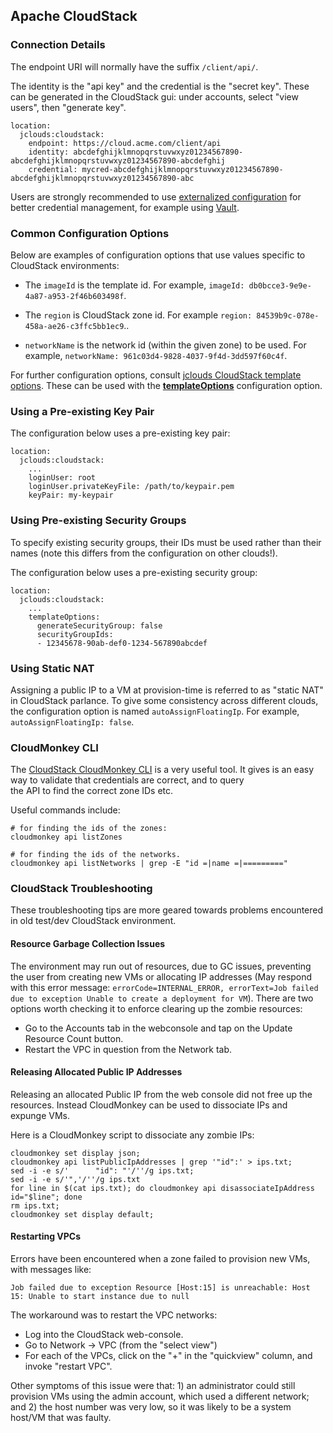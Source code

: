 ## Apache CloudStack

### Connection Details

The endpoint URI will normally have the suffix `/client/api/`.

The identity is the "api key" and the credential is the "secret key". These can be generated in 
the CloudStack gui: under accounts, select "view users", then "generate key".

    location:
      jclouds:cloudstack:
        endpoint: https://cloud.acme.com/client/api
        identity: abcdefghijklmnopqrstuvwxyz01234567890-abcdefghijklmnopqrstuvwxyz01234567890-abcdefghij
        credential: mycred-abcdefghijklmnopqrstuvwxyz01234567890-abcdefghijklmnopqrstuvwxyz01234567890-abc

Users are strongly recommended to use 
[externalized configuration](../ops/externalized-configuration.md) for better
credential management, for example using [Vault](https://www.vaultproject.io/).


### Common Configuration Options

Below are examples of configuration options that use values specific to CloudStack environments:

* The `imageId` is the template id. For example,
  `imageId: db0bcce3-9e9e-4a87-a953-2f46b603498f`.

* The `region` is CloudStack zone id.
  For example `region: 84539b9c-078e-458a-ae26-c3ffc5bb1ec9`..

* `networkName` is the network id (within the given zone) to be used. For example, 
  `networkName: 961c03d4-9828-4037-9f4d-3dd597f60c4f`.

For further configuration options, consult 
[jclouds CloudStack template options](https://jclouds.apache.org/reference/javadoc/1.9.x/org/jclouds/cloudstack/compute/options/CloudStackTemplateOptions.html).
These can be used with the **[templateOptions](#custom-template-options)** configuration option.


### Using a Pre-existing Key Pair

The configuration below uses a pre-existing key pair:

    location:
      jclouds:cloudstack:
        ...
        loginUser: root
        loginUser.privateKeyFile: /path/to/keypair.pem
        keyPair: my-keypair


### Using Pre-existing Security Groups

To specify existing security groups, their IDs must be used rather than their names (note this
differs from the configuration on other clouds!).
 
The configuration below uses a pre-existing security group:

    location:
      jclouds:cloudstack:
        ...
        templateOptions:
          generateSecurityGroup: false
          securityGroupIds:
          - 12345678-90ab-def0-1234-567890abcdef


### Using Static NAT

Assigning a public IP to a VM at provision-time is referred to as "static NAT" in CloudStack
parlance. To give some consistency across different clouds, the configuration option is named
`autoAssignFloatingIp`. For example, `autoAssignFloatingIp: false`.


### CloudMonkey CLI

The [CloudStack CloudMonkey CLI](https://cwiki.apache.org/confluence/display/CLOUDSTACK/CloudStack+cloudmonkey+CLI)
is a very useful tool. It gives is an easy way to validate that credentials are correct, and to query  
the API to find the correct zone IDs etc.

Useful commands include:

    # for finding the ids of the zones:
    cloudmonkey api listZones

    # for finding the ids of the networks.
    cloudmonkey api listNetworks | grep -E "id =|name =|========="


### CloudStack Troubleshooting

These troubleshooting tips are more geared towards problems encountered in old test/dev 
CloudStack environment.


#### Resource Garbage Collection Issues

The environment may run out of resources, due to GC issues, preventing the user from creating new 
VMs or allocating IP addresses (May respond with this error message: 
`errorCode=INTERNAL_ERROR, errorText=Job failed due to exception Unable to create a deployment for VM`). 
There are two options worth checking it to enforce clearing up the zombie resources:

* Go to the Accounts tab in the webconsole and tap on the Update Resource Count button.
* Restart the VPC in question from the Network tab.


#### Releasing Allocated Public IP Addresses

Releasing an allocated Public IP from the web console did not free up the resources. Instead 
CloudMonkey can be used to dissociate IPs and expunge VMs.

Here is a CloudMonkey script to dissociate any zombie IPs:

    cloudmonkey set display json;
    cloudmonkey api listPublicIpAddresses | grep '"id":' > ips.txt; 
    sed -i -e s/'      "id": "'/''/g ips.txt;
    sed -i -e s/'",'/''/g ips.txt
    for line in $(cat ips.txt); do cloudmonkey api disassociateIpAddress id="$line"; done
    rm ips.txt;
    cloudmonkey set display default;


#### Restarting VPCs

Errors have been encountered when a zone failed to provision new VMs, with messages like:

    Job failed due to exception Resource [Host:15] is unreachable: Host 15: Unable to start instance due to null

The workaround was to restart the VPC networks:

* Log into the CloudStack web-console.
* Go to Network -> VPC (from the "select view")
* For each of the VPCs, click on the "+" in the "quickview" column, and invoke "restart VPC".

Other symptoms of this issue were that: 1) an administrator could still provision VMs using 
the admin account, which used a different network; and 2) the host number was very low, so it 
was likely to be a system host/VM that was faulty.
